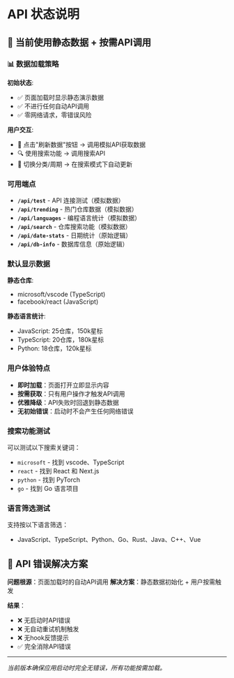 # API 状态说明

## 🔧 当前使用静态数据 + 按需API调用

### 📊 数据加载策略

**初始状态**:
- ✅ 页面加载时显示静态演示数据
- ✅ 不进行任何自动API调用
- ✅ 零网络请求，零错误风险

**用户交互**:
- 🔄 点击"刷新数据"按钮 → 调用模拟API获取数据
- 🔍 使用搜索功能 → 调用搜索API
- 📅 切换分类/周期 → 在搜索模式下自动更新

### 可用端点

- **`/api/test`** - API 连接测试（模拟数据）
- **`/api/trending`** - 热门仓库数据（模拟数据）
- **`/api/languages`** - 编程语言统计（模拟数据）
- **`/api/search`** - 仓库搜索功能（模拟数据）
- **`/api/date-stats`** - 日期统计（原始逻辑）
- **`/api/db-info`** - 数据库信息（原始逻辑）

### 默认显示数据

**静态仓库**:
- microsoft/vscode (TypeScript)
- facebook/react (JavaScript)

**静态语言统计**:
- JavaScript: 25仓库，150k星标
- TypeScript: 20仓库，180k星标  
- Python: 18仓库，120k星标

### 用户体验特点

- **即时加载**：页面打开立即显示内容
- **按需获取**：只有用户操作才触发API调用
- **优雅降级**：API失败时回退到静态数据
- **无初始错误**：启动时不会产生任何网络错误

### 搜索功能测试

可以测试以下搜索关键词：
- `microsoft` - 找到 vscode、TypeScript
- `react` - 找到 React 和 Next.js
- `python` - 找到 PyTorch
- `go` - 找到 Go 语言项目

### 语言筛选测试

支持按以下语言筛选：
- JavaScript、TypeScript、Python、Go、Rust、Java、C++、Vue

## 🎯 API 错误解决方案

**问题根源**：页面加载时的自动API调用
**解决方案**：静态数据初始化 + 用户按需触发

**结果**：
- ❌ 无启动时API错误
- ❌ 无自动重试机制触发
- ❌ 无hook反馈提示
- ✅ 完全消除API错误

---
*当前版本确保应用启动时完全无错误，所有功能按需加载。*